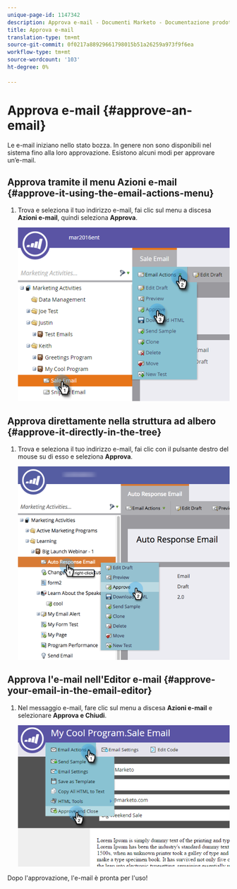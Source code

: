 ```yaml
---
unique-page-id: 1147342
description: Approva e-mail - Documenti Marketo - Documentazione prodotto
title: Approva e-mail
translation-type: tm+mt
source-git-commit: 0f0217a88929661798015b51a26259a973f9f6ea
workflow-type: tm+mt
source-wordcount: '103'
ht-degree: 0%

---
```



# Approva e-mail {#approve-an-email}

Le e-mail iniziano nello stato bozza. In genere non sono disponibili nel sistema fino alla loro approvazione. Esistono alcuni modi per approvare un’e-mail.

## Approva tramite il menu Azioni e-mail {#approve-it-using-the-email-actions-menu}

1. Trova e seleziona il tuo indirizzo e-mail, fai clic sul menu a discesa **Azioni e-mail**, quindi seleziona **Approva**.

   ![](assets/one.png)

## Approva direttamente nella struttura ad albero {#approve-it-directly-in-the-tree}

1. Trova e seleziona il tuo indirizzo e-mail, fai clic con il pulsante destro del mouse su di esso e seleziona **Approva**.

   ![](assets/approveemail.png)

## Approva l&#39;e-mail nell&#39;Editor e-mail {#approve-your-email-in-the-email-editor}

1. Nel messaggio e-mail, fare clic sul menu a discesa **Azioni e-mail** e selezionare **Approva e Chiudi**.

   ![](assets/three.png)

Dopo l&#39;approvazione, l&#39;e-mail è pronta per l&#39;uso!
